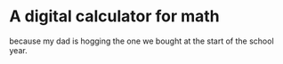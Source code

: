 # A digital calculator for math
because my dad is hogging the one we bought at the start of the school year.